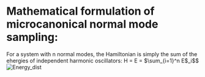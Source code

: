 # Mathematical formulation of microcanonical normal mode sampling:
For a system with n normal modes, the Hamiltonian is simply the sum of the ehergies of independent harmonic oscillators:
H =  E = $\sum_{i=1}^n E$_i$$
![Energy_dist](https://github.com/atomicadi/Energy-value-distribution/assets/147025377/17bb5b6c-3675-44b6-839d-2b7a0c467df4)
